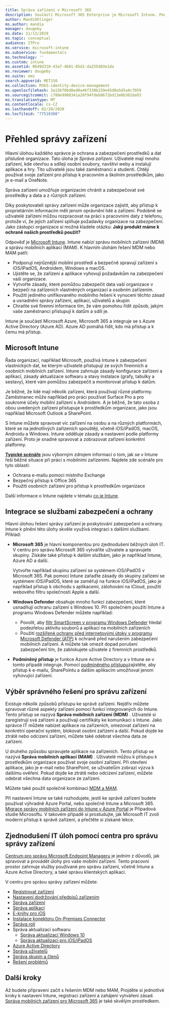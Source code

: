 ```yaml
---
title: Správa zařízení v Microsoft 365
description: Součástí Microsoft 365 Enterprise je Microsoft Intune. Podívejte se, jak Intune zajišťuje správu mobilních zařízení a správu mobilních aplikací pro vaši organizaci. Čtení běžných scénářů a použití Intune k nasazení Microsoft 365 ve vašem prostředí.
author: MandiOhlinger
ms.author: mandia
manager: dougeby
ms.date: 11/13/2019
ms.topic: conceptual
audience: ITPro
ms.service: microsoft-intune
ms.subservice: fundamentals
ms.technology: ''
ms.custom: intune
ms.assetid: 0649d310-43a7-4b01-85d2-da255d03e1da
ms.reviewer: dougeby
ms.suite: ems
search.appverid: MET150
ms.collection: M365-identity-device-management
ms.openlocfilehash: 3a15bf0bd8ed0a46f330b159e45d0a5d5a4c7059
ms.sourcegitcommit: c780e9988341a20f94fdeb8672bd13e0b302da93
ms.translationtype: MT
ms.contentlocale: cs-CZ
ms.lasthandoff: 02/20/2020
ms.locfileid: "77510380"
---
```

# <a name="device-management-overview"></a>Přehled správy zařízení

Hlavní úlohou každého správce je ochrana a zabezpečení prostředků a dat příslušné organizace. Tato úloha je *Správa zařízení*. Uživatelé mají mnoho zařízení, kde otevřou a sdílejí osobní soubory, navštíví weby a instalují aplikace a hry. Tito uživatelé jsou také zaměstnanci a studenti. Chtějí používat svoje zařízení pro přístup k pracovním a školním prostředkům, jako je e-mail a OneNote.

Správa zařízení umožňuje organizacím chránit a zabezpečovat své prostředky a data a z různých zařízení.

Díky poskytovateli správy zařízení může organizace zajistit, aby přístup k proprietárním informacím měli jenom oprávnění lidé a zařízení. Podobně se uživatelé zařízení můžou rozpracovat na práci s pracovními daty z telefonu, protože ví, že jejich zařízení splňuje požadavky organizace na zabezpečení. Jako zástupci organizace si možná kladete otázku: **Jaký produkt máme k ochraně našich prostředků použít?**

Odpověď je [Microsoft Intune](what-is-intune.md). Intune nabízí správu mobilních zařízení (MDM) a správu mobilních aplikací (MAM). K hlavním úlohám řešení MDM nebo MAM patří:

- Podporují nejrůznější mobilní prostředí a bezpečně spravují zařízení s iOS/iPadOS, Androidem, Windows a macOS.
- Ujistěte se, že zařízení a aplikace vyhovují požadavkům na zabezpečení vaší organizace.
- Vytvořte zásady, které pomůžou zabezpečit data vaší organizace v bezpečí na zařízeních vlastněných organizací a osobním zařízením.
- Použití jediného unifikovaného mobilního řešení k vynucení těchto zásad a usnadnění správy zařízení, aplikací, uživatelů a skupin
- Chraňte své firemní informace tím, že vám pomohou řídit způsob, jakým vaše zaměstnanci přistupují k datům a sdílí je.

Intune je součástí Microsoft Azure, Microsoft 365 a integruje se s Azure Active Directory (Azure AD). Azure AD pomáhá řídit, kdo má přístup a k čemu má přístup.

## <a name="microsoft-intune"></a>Microsoft Intune

Řada organizací, například Microsoft, používá Intune k zabezpečení vlastnických dat, ke kterým uživatelé přistupují ze svých firemních a osobních mobilních zařízení. Intune zahrnuje zásady konfigurace zařízení a aplikací, zásady aktualizace softwaru a stavy instalace (grafy, tabulky a sestavy), které vám pomůžou zabezpečit a monitorovat přístup k datům.

Je běžné, že lidé mají několik zařízení, která používají různé platformy. Zaměstnanec může například pro práci používat Surface Pro a pro soukromé účely mobilní zařízení s Androidem. A je běžné, že tato osoba z obou uvedených zařízení přistupuje k prostředkům organizace, jako jsou například Microsoft Outlook a SharePoint.

S Intune můžete spravovat víc zařízení na osobu a na různých platformách, které se na jednotlivých zařízeních spouštějí, včetně iOS/iPadOS, macOS, Androidu a Windows. Intune odděluje zásady a nastavení podle platformy zařízení. Proto je snadné spravovat a zobrazovat zařízení konkrétní platformy.

**[Typické scénáře](common-scenarios.md)** jsou výborným zdrojem informací o tom, jak se v Intune řeší běžné situace při práci s mobilními zařízeními. Najdete zde scénáře pro tyto oblasti:  

- Ochrana e-mailu pomocí místního Exchange
- Bezpečný přístup k Office 365
- Použití osobních zařízení pro přístup k prostředkům organizace

Další informace o Intune najdete v tématu [co je Intune](what-is-intune.md).

## <a name="integration-with-secure-and-protect-services"></a>Integrace se službami zabezpečení a ochrany

Hlavní úlohou řešení správy zařízení je poskytování zabezpečení a ochrany. Intune k plnění této úlohy skvěle využívá integraci s dalšími službami. Příklad:

- **Microsoft 365** je hlavní komponentou pro zjednodušení běžných úloh IT. V centru pro správu Microsoft 365 vytváříte uživatele a spravujete skupiny. Získáte také přístup k dalším službám, jako je například Intune, Azure AD a další.

  Vytvořte například skupinu zařízení se systémem iOS/iPadOS v Microsoft 365. Pak pomocí Intune zařaďte zásady do skupiny zařízení se systémem iOS/iPadOS, které se zaměřují na funkce iOS/iPadOS, jako je například přístup k obchodu s aplikacemi, zálohování na iCloud, použití webového filtru společnosti Apple a další.

- **Windows Defender** obsahuje mnoho funkcí zabezpečení, které usnadňují ochranu zařízení s Windows 10. Při společném použití Intune a programu Windows Defender můžete například:

  - Povolit, aby [filtr SmartScreen v programu Windows Defender](../protect/endpoint-protection-windows-10.md) hledal podezřelou aktivitu souborů a aplikací na mobilních zařízeních
  - Použití [rozšířené ochrany před internetovými útoky v programu Microsoft Defender (ATP)](../protect/advanced-threat-protection.md) k ochraně před narušením zabezpečení mobilních zařízení. A můžete tak omezit dopad porušení zabezpečení tím, že zablokujete uživatele z firemních prostředků.

- **Podmíněný přístup** je funkce Azure Active Directory a v Intune se v tomto případě integruje. Pomocí [podmíněného přístupu](../protect/conditional-access.md)zajistěte, aby přístup k e-mailu, SharePointu a dalším aplikacím umožňoval jenom vyhovující zařízení.

## <a name="choose-the-device-management-solution-thats-right-for-you"></a>Výběr správného řešení pro správu zařízení

Existuje několik způsobů přístupu ke správě zařízení. Nejdřív můžete spravovat různé aspekty zařízení pomocí funkcí integrovaných do Intune. Tento přístup se nazývá **Správa mobilních zařízení (MDM)** . Uživatelé si zaregistrují svá zařízení a používají certifikáty ke komunikaci s Intune. Jako správce IT můžete nabízet aplikace na zařízeních, omezovat zařízení na konkrétní operační systém, blokovat osobní zařízení a další. Pokud dojde ke ztrátě nebo odcizení zařízení, můžete také odebrat všechna data ze zařízení.

U druhého způsobu spravujete aplikace na zařízeních. Tento přístup se nazývá **Správa mobilních aplikací (MAM)** . Uživatelé můžou k přístupu k prostředkům organizace používat svoje osobní zařízení. Při otevření aplikace, jako je e-mail nebo SharePoint, se uživatelům zobrazí výzva k dalšímu ověření. Pokud dojde ke ztrátě nebo odcizení zařízení, můžete odebrat všechna data organizace ze zařízení.

Můžete také použít společně kombinaci [MDM a MAM](byod-technology-decisions.md).

Při nastavení Intune se také rozhodujete, jestli ke správě zařízení budete používat výhradně Azure Portal, nebo společně Intune a Microsoft 365. [Migrace správy mobilních zařízení do Intune v Azure Portal](https://www.microsoft.com/itshowcase/Article/Content/1042/Migrating-mobile-device-management-to-Intune-in-the-Azure-portal) je Případová studie Microsoftu. V takovém případě si prostudujte, jak Microsoft IT zvolí moderní přístup k správě zařízení, a přečtěte si získané lekce.

## <a name="simplify-it-tasks-using-the-device-management-admin-center"></a>Zjednodušení IT úloh pomocí centra pro správu správy zařízení

[Centrum pro správu Microsoft Endpoint Manageru](https://go.microsoft.com/fwlink/?linkid=2109431) je jedním z důvodů, jak spravovat a provádět úlohy pro vaše mobilní zařízení. Tento pracovní prostor zahrnuje služby používané pro správu zařízení, včetně Intune a Azure Active Directory, a také správu klientských aplikací.

V centru pro správu správy zařízení můžete:

- [Registrovat zařízení](../enrollment/device-enrollment.md)
- [Nastavení dodržování předpisů zařízením](../protect/device-compliance-get-started.md)
- [Správa zařízení](../remote-actions/device-management.md)
- [Správa aplikací](../apps/app-management.md)  
- [E-knihy pro iOS](../apps/vpp-ebooks-ios.md)  
- [Instalace konektoru On-Premises Connector](../protect/exchange-connector-install.md)  
- [Správa rolí](role-based-access-control.md)  
- Správa aktualizací softwaru
  - [Správa aktualizací Windows 10](../protect/windows-update-for-business-configure.md)  
  - [Správa aktualizací pro iOS/iPadOS](../protect/software-updates-ios.md)  
- [Azure Active Directory](https://docs.microsoft.com/azure/active-directory)  
- [Správa uživatelů](https://docs.microsoft.com/azure/active-directory/fundamentals/add-users-azure-active-directory)
- [Správa skupin a členů](https://docs.microsoft.com/azure/active-directory/fundamentals/active-directory-manage-groups)
- [Řešení problémů](help-desk-operators.md)

## <a name="next-steps"></a>Další kroky

Až budete připraveni začít s řešením MDM nebo MAM, Projděte si jednotlivé kroky k nastavení Intune, registraci zařízení a zahájení vytváření zásad. [Správa mobilních zařízení pro Microsoft 365](https://docs.microsoft.com/microsoft-365/enterprise/mobility-infrastructure) je také skvělým prostředkem.
